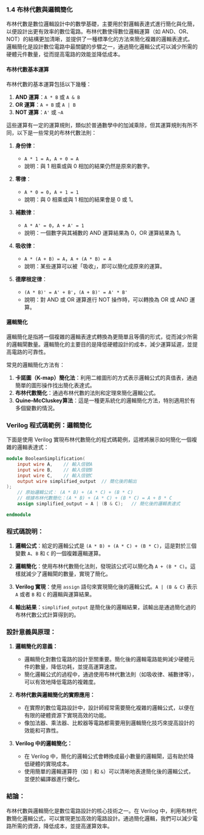 ### 1.4 布林代數與邏輯簡化

布林代數是數位邏輯設計中的數學基礎，主要用於對邏輯表達式進行簡化與化簡，以便設計出更有效率的數位電路。布林代數使得數位邏輯運算（如 AND、OR、NOT）的結構更加清晰，並提供了一種標準化的方法來簡化複雜的邏輯表達式。邏輯簡化是設計數位電路中最關鍵的步驟之一，通過簡化邏輯公式可以減少所需的硬體元件數量，從而提高電路的效能並降低成本。

#### 布林代數基本運算
布林代數的基本運算包括以下幾種：
1. **AND 運算**：`A * B` 或 `A & B`
2. **OR 運算**：`A + B` 或 `A | B`
3. **NOT 運算**：`A'` 或 `~A`

這些運算有一定的運算規則，類似於普通數學中的加減乘除，但其運算規則有所不同，以下是一些常見的布林代數法則：

1. **身份律**：
   - `A * 1 = A`，`A + 0 = A`
   - 說明：與 1 相乘或與 0 相加的結果仍然是原來的數字。

2. **零律**：
   - `A * 0 = 0`，`A + 1 = 1`
   - 說明：與 0 相乘或與 1 相加的結果會是 0 或 1。

3. **補數律**：
   - `A * A' = 0`，`A + A' = 1`
   - 說明：一個數字與其補數的 AND 運算結果為 0，OR 運算結果為 1。

4. **吸收律**：
   - `A * (A + B) = A`，`A + (A * B) = A`
   - 說明：某些運算可以被「吸收」，即可以簡化成原來的運算。

5. **德摩根定律**：
   - `(A * B)' = A' + B'`，`(A + B)' = A' * B'`
   - 說明：對 AND 或 OR 運算進行 NOT 操作時，可以轉換為 OR 或 AND 運算。

#### 邏輯簡化
邏輯簡化是指將一個複雜的邏輯表達式轉換為更簡單且等價的形式，從而減少所需的邏輯閘數量。邏輯簡化的主要目的是降低硬體設計的成本，減少運算延遲，並提高電路的可靠性。

常見的邏輯簡化方法有：
1. **卡諾圖（K-map）簡化法**：利用二維圖形的方式表示邏輯公式的真值表，通過簡單的圖形操作找出簡化表達式。
2. **布林代數簡化**：通過布林代數的法則和定理來簡化邏輯公式。
3. **Quine–McCluskey算法**：這是一種更系統化的邏輯簡化方法，特別適用於有多個變數的情況。

### Verilog 程式碼範例：邏輯簡化

下面是使用 Verilog 實現布林代數簡化的程式碼範例，這裡將展示如何簡化一個複雜的邏輯表達式：

```verilog
module BooleanSimplification(
    input wire A,    // 輸入信號A
    input wire B,    // 輸入信號B
    input wire C,    // 輸入信號C
    output wire simplified_output  // 簡化後的輸出
);
    // 原始邏輯公式： (A * B) + (A * C) + (B * C)
    // 根據布林代數簡化：(A * B) + (A * C) + (B * C) = A + B * C
    assign simplified_output = A | (B & C);   // 簡化後的邏輯表達式

endmodule
```

### 程式碼說明：
1. **邏輯公式**：給定的邏輯公式是 `(A * B) + (A * C) + (B * C)`，這是對於三個變數 `A`、`B` 和 `C` 的一個複雜邏輯運算。
   
2. **邏輯簡化**：使用布林代數簡化法則，發現該公式可以簡化為 `A + (B * C)`。這樣就減少了邏輯閘的數量，實現了簡化。

3. **Verilog 實現**：使用 `assign` 語句來實現簡化後的邏輯公式。`A | (B & C)` 表示 `A` 或者 `B` 和 `C` 的邏輯與運算結果。

4. **輸出結果**：`simplified_output` 是簡化後的邏輯結果，該輸出是通過簡化過的布林代數公式計算得到的。

### 設計意義與原理：
1. **邏輯簡化的意義：**
   - 邏輯簡化對數位電路的設計至關重要。簡化後的邏輯電路能夠減少硬體元件的數量，降低功耗，並提高運算速度。
   - 簡化邏輯公式的過程中，通過使用布林代數法則（如吸收律、補數律等），可以有效地降低電路的複雜度。

2. **布林代數與邏輯簡化的實際應用：**
   - 在實際的數位電路設計中，設計師經常需要簡化複雜的邏輯公式，以便在有限的硬體資源下實現高效的功能。
   - 像加法器、乘法器、比較器等電路都需要用到邏輯簡化技巧來提高設計的效能和可靠性。

3. **Verilog 中的邏輯簡化：**
   - 在 Verilog 中，簡化的邏輯公式會轉換成最小數量的邏輯閘，這有助於降低硬體的實現成本。
   - 使用簡單的邏輯運算符（如 `|` 和 `&`）可以清晰地表達簡化後的邏輯公式，並便於編譯器進行優化。

### 結論：
布林代數與邏輯簡化是數位電路設計的核心技術之一。在 Verilog 中，利用布林代數簡化邏輯公式，可以實現更加高效的電路設計。通過簡化邏輯，我們可以減少電路所需的資源，降低成本，並提高運算效率。